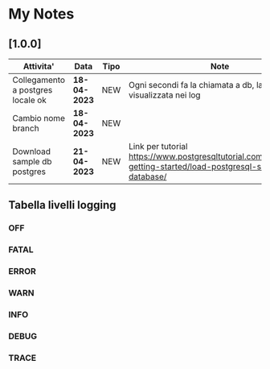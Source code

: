 # My Notes

## [1.0.0]

| Attivita'| Data | Tipo | Note |
| -------- | ---- | ---- | ---- |
| Collegamento a postgres locale ok| **18-04-2023** | NEW | Ogni <fixedRate> secondi fa la chiamata a db, la query sql è visualizzata nei log |
| Cambio nome branch | **18-04-2023** | NEW |  |
| Download sample db postgres | **21-04-2023** | NEW | Link per tutorial https://www.postgresqltutorial.com/postgresql-getting-started/load-postgresql-sample-database/ |

## Tabella livelli logging
###   OFF
###   FATAL
###   ERROR
###   WARN   
###   INFO
###   DEBUG
###   TRACE

